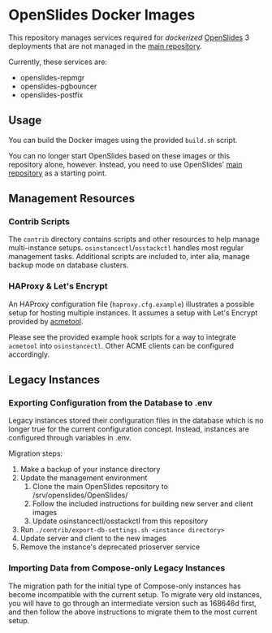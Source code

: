 # OpenSlides Docker Images

This repository manages services required for *dockerized*
[OpenSlides](https://openslides.org) 3 deployments that are not managed in the
[main repository](https://github.com/OpenSlides/OpenSlides/).

Currently, these services are:

  - openslides-repmgr
  - openslides-pgbouncer
  - openslides-postfix


## Usage

You can build the Docker images using the provided `build.sh` script.

You can no longer start OpenSlides based on these images or this repository
alone, however.  Instead, you need to use OpenSlides' [main
repository](https://github.com/OpenSlides/OpenSlides/) as a starting point.


## Management Resources

### Contrib Scripts

The `contrib` directory contains scripts and other resources to help manage
multi-instance setups.  `osinstancectl`/`osstackctl` handles most regular
management tasks.  Additional scripts are included to, inter alia, manage
backup mode on database clusters.

### HAProxy & Let's Encrypt

An HAProxy configuration file (`haproxy.cfg.example`) illustrates a possible
setup for hosting multiple instances.  It assumes a setup with Let's Encrypt
provided by [acmetool](https://hlandau.github.io/acmetool/).

Please see the provided example hook scripts for a way to integrate `acmetool`
into `osinstancectl`.  Other ACME clients can be configured accordingly.

## Legacy Instances

### Exporting Configuration from the Database to .env

Legacy instances stored their configuration files in the database which is no
longer true for the current configuration concept.  Instead, instances are
configured through variables in .env.

Migration steps:

1. Make a backup of your instance directory
2. Update the management environment
    1. Clone the main OpenSlides repository to /srv/openslides/OpenSlides/
    2. Follow the included instructions for building new server and client images
    3. Update osinstancectl/osstackctl from this repository
3. Run `./contrib/export-db-settings.sh <instance directory>`
4. Update server and client to the new images
5. Remove the instance's deprecated prioserver service


### Importing Data from Compose-only Legacy Instances

The migration path for the initial type of Compose-only instances has become
incompatible with the current setup.  To migrate very old instances, you will
have to go through an intermediate version such as 168646d first, and then
follow the above instructions to migrate them to the most current setup.

